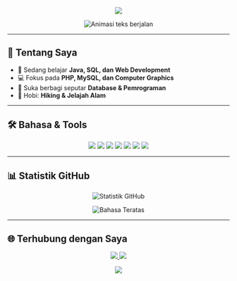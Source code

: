 <!-- Banner -->
<p align="center">
  <img src="https://capsule-render.vercel.app/api?type=waving&color=gradient&height=200&section=header&text=Halo%20👋%20Saya%20Irma!&fontSize=40&fontColor=ffffff&animation=fadeIn&fontAlignY=35" />
</p>

<!-- Animasi teks berjalan -->
<p align="center">
  <img src="https://readme-typing-svg.herokuapp.com?size=24&duration=3000&color=FF69B4&center=true&vCenter=true&width=600&lines=Mahasiswa+UIN+Maulana+Malik+Ibrahim+🚀" alt="Animasi teks berjalan" />
</p>


---

## 🚀 Tentang Saya
- 🌱 Sedang belajar **Java, SQL, dan Web Development**
- 💻 Fokus pada **PHP, MySQL, dan Computer Graphics**
- 🎯 Suka berbagi seputar **Database & Pemrograman**
- 🥾 Hobi: **Hiking & Jelajah Alam**

---

## 🛠️ Bahasa & Tools
<p align="center">
  <img src="https://img.shields.io/badge/Java-orange?logo=java&logoColor=white" />
  <img src="https://img.shields.io/badge/PHP-777BB4?logo=php&logoColor=white" />
  <img src="https://img.shields.io/badge/MySQL-4479A1?logo=mysql&logoColor=white" />
  <img src="https://img.shields.io/badge/Python-3776AB?logo=python&logoColor=white" />
  <img src="https://img.shields.io/badge/Arduino-00979D?logo=arduino&logoColor=white" />
  <img src="https://img.shields.io/badge/HTML5-E34F26?logo=html5&logoColor=white" />
  <img src="https://img.shields.io/badge/CSS3-1572B6?logo=css3&logoColor=white" />
</p>

---

## 📊 Statistik GitHub
<p align="center">
  <img src="https://github-readme-stats.vercel.app/api?username=gendhisirma&show_icons=true&theme=radical" alt="Statistik GitHub" />
</p>

<p align="center">
  <img src="https://github-readme-stats.vercel.app/api/top-langs/?username=gendhisirma&layout=compact&theme=tokyonight" alt="Bahasa Teratas" />
</p>

---

## 🌐 Terhubung dengan Saya
<p align="center">
  <a href="https://www.linkedin.com/in/your-linkedin" target="_blank">
    <img src="https://img.shields.io/badge/LinkedIn-biru?logo=linkedin&logoColor=white" />
  </a>
  <a href="mailto:adzkiyanayla@gmail.com">
    <img src="https://img.shields.io/badge/Gmail-merah?logo=gmail&logoColor=white" />
  </a>
</p>

<!-- Footer -->
<p align="center">
  <img src="https://capsule-render.vercel.app/api?type=waving&color=gradient&height=120&section=footer" />
</p>
